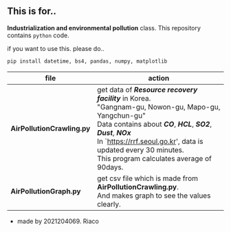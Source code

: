 ## This is for..
**Industrialization and environmental pollution** class.
This repository contains `python` code.

if you want to use this. please do..
```bash
pip install datetime, bs4, pandas, numpy, matplotlib
```

|file|action|
|---|---|
|**AirPollutionCrawling.py**|get data of ***Resource recovery facility*** in Korea.<br>"Gangnam-gu, Nowon-gu, Mapo-gu, Yangchun-gu"<br>Data contains about ***CO***, ***HCL***, ***SO2***, ***Dust***, ***NOx***<br>In `https://rrf.seoul.go.kr', data is updated every 30 minutes.<br>This program calculates average of 90days.|
|**AirPollutionGraph.py**|get csv file which is made from **AirPollutionCrawling.py**.<br>And makes graph to see the values clearly.|

- made by 2021204069. Riaco